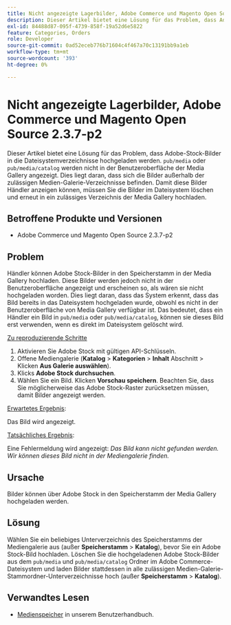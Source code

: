 ```yaml
---
title: Nicht angezeigte Lagerbilder, Adobe Commerce und Magento Open Source 2.3.7-p2
description: Dieser Artikel bietet eine Lösung für das Problem, dass Adobe-Stock-Bilder, die in die Dateisystemverzeichnisse "pub/media"oder "pub/media/catalog"hochgeladen wurden, nicht in der Benutzeroberfläche der Media Gallery angezeigt werden. Dies liegt daran, dass sich die Bilder außerhalb der zulässigen Medien-Galerie-Verzeichnisse befinden. Damit diese Bilder Händler anzeigen können, müssen Sie die Bilder im Dateisystem löschen und erneut in ein zulässiges Verzeichnis der Media Gallery hochladen.
exl-id: 84488d87-095f-4739-858f-19a52d6e5822
feature: Categories, Orders
role: Developer
source-git-commit: 0ad52eceb776b71604c4f467a70c13191bb9a1eb
workflow-type: tm+mt
source-wordcount: '393'
ht-degree: 0%

---
```


# Nicht angezeigte Lagerbilder, Adobe Commerce und Magento Open Source 2.3.7-p2

Dieser Artikel bietet eine Lösung für das Problem, dass Adobe-Stock-Bilder in die Dateisystemverzeichnisse hochgeladen werden. `pub/media` oder `pub/media/catalog` werden nicht in der Benutzeroberfläche der Media Gallery angezeigt. Dies liegt daran, dass sich die Bilder außerhalb der zulässigen Medien-Galerie-Verzeichnisse befinden. Damit diese Bilder Händler anzeigen können, müssen Sie die Bilder im Dateisystem löschen und erneut in ein zulässiges Verzeichnis der Media Gallery hochladen.

## Betroffene Produkte und Versionen

* Adobe Commerce und Magento Open Source 2.3.7-p2


## Problem

Händler können Adobe Stock-Bilder in den Speicherstamm in der Media Gallery hochladen. Diese Bilder werden jedoch nicht in der Benutzeroberfläche angezeigt und erscheinen so, als wären sie nicht hochgeladen worden. Dies liegt daran, dass das System erkennt, dass das Bild bereits in das Dateisystem hochgeladen wurde, obwohl es nicht in der Benutzeroberfläche von Media Gallery verfügbar ist. Das bedeutet, dass ein Händler ein Bild in `pub/media` oder `pub/media/catalog`, können sie dieses Bild erst verwenden, wenn es direkt im Dateisystem gelöscht wird.

<u>Zu reproduzierende Schritte</u>

1. Aktivieren Sie Adobe Stock mit gültigen API-Schlüsseln.
1. Offene Mediengalerie (**Katalog** > **Kategorien** > **Inhalt** Abschnitt > Klicken **Aus Galerie auswählen**).
1. Klicks **Adobe Stock durchsuchen**.
1. Wählen Sie ein Bild. Klicken **Vorschau speichern**. Beachten Sie, dass Sie möglicherweise das Adobe Stock-Raster zurücksetzen müssen, damit Bilder angezeigt werden.

<u>Erwartetes Ergebnis</u>:

Das Bild wird angezeigt.

<u>Tatsächliches Ergebnis</u>:

Eine Fehlermeldung wird angezeigt: *Das Bild kann nicht gefunden werden. Wir können dieses Bild nicht in der Mediengalerie finden.*

## Ursache

Bilder können über Adobe Stock in den Speicherstamm der Media Gallery hochgeladen werden.

## Lösung

Wählen Sie ein beliebiges Unterverzeichnis des Speicherstamms der Mediengalerie aus (außer **Speicherstamm** > **Katalog**), bevor Sie ein Adobe Stock-Bild hochladen.
Löschen Sie die hochgeladenen Adobe Stock-Bilder aus dem `pub/media` und `pub/media/catalog` Ordner im Adobe Commerce-Dateisystem und laden Bilder stattdessen in alle zulässigen Medien-Galerie-Stammordner-Unterverzeichnisse hoch (außer **Speicherstamm** > **Katalog**).

## Verwandtes Lesen

* [Medienspeicher](https://docs.magento.com/user-guide/v2.3/cms/media-storage.html) in unserem Benutzerhandbuch.
